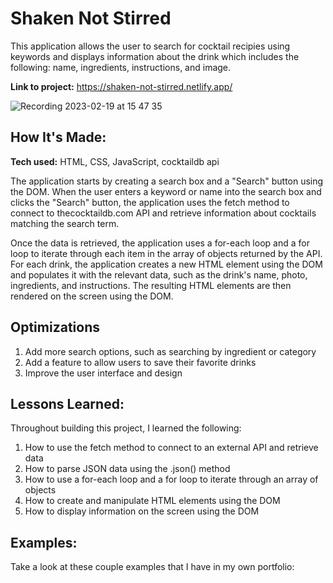 # Shaken Not Stirred

This application allows the user to search for cocktail recipies using keywords and displays information about the drink which includes the following: name, ingredients, instructions, and image.

**Link to project:** https://shaken-not-stirred.netlify.app/

![Recording 2023-02-19 at 15 47 35](https://user-images.githubusercontent.com/96213223/219977202-b581e8ca-1442-4c32-b786-9c36b28faff7.gif)


## How It's Made:

**Tech used:** HTML, CSS, JavaScript, cocktaildb api

The application starts by creating a search box and a "Search" button using the DOM. When the user enters a keyword or name into the search box and clicks the "Search" button, the application uses the fetch method to connect to thecocktaildb.com API and retrieve information about cocktails matching the search term.

Once the data is retrieved, the application uses a for-each loop and a for loop to iterate through each item in the array of objects returned by the API. For each drink, the application creates a new HTML element using the DOM and populates it with the relevant data, such as the drink's name, photo, ingredients, and instructions. The resulting HTML elements are then rendered on the screen using the DOM.

## Optimizations

1. Add more search options, such as searching by ingredient or category
2. Add a feature to allow users to save their favorite drinks
3. Improve the user interface and design

## Lessons Learned:

Throughout building this project, I learned the following:

1. How to use the fetch method to connect to an external API and retrieve data
2. How to parse JSON data using the .json() method
3. How to use a for-each loop and a for loop to iterate through an array of objects
4. How to create and manipulate HTML elements using the DOM
5. How to display information on the screen using the DOM

## Examples:

Take a look at these couple examples that I have in my own portfolio:
